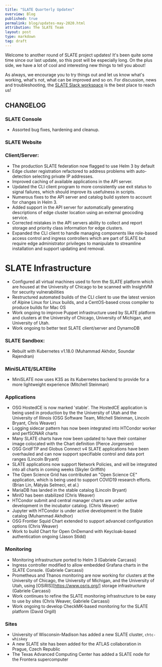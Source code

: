```yaml
---
title: "SLATE Quarterly Updates"
overview: Blog
published: true
permalink: blog/updates-may-2020.html
attribution: The SLATE Team
layout: post
type: markdown
tag: draft
---
```


Welcome to another round of SLATE project updates! It's been quite some time since our last update, so this post will be especially long. On the plus side, we have a lot of cool and interesting new things to tell you about! <!--end_excerpt-->

As always, we encourage you to try things out and let us know what's working, what's not, what can be improved and so on. For discussion, news and troubleshooting, the [SLATE Slack workspace](https://slack.slateci.io/) is the best place to reach us! 

## CHANGELOG
### SLATE Console
- Assorted bug fixes, hardening and cleanup.

### SLATE Website


### Client/Server:
- The production SLATE federation now flagged to use Helm 3 by default
- Edge cluster registration refactored to address problems with auto-detection selecting private IP addresses. 
- Improved caching of available applications in the API server. 
- Updated the CLI client program to more consistently use exit status to signal failures, which should improve its usefulness in scripts. 
- Numerous fixes to the API server and catalog build system to account for changes in Helm 3. 
- Added support in the API server for automatically generating descriptions of edge cluster location using an external geocoding service. 
- Corrected mistakes in the API servers ability to collect and report storage and priority class information for edge clusters. 
- Expanded the CLI client to handle managing components like role-based access control and ingress controllers which are part of SLATE but require edge administrator privileges to manipulate to streamline installation and support updating and removal. 

# SLATE Infrastructure
- Configured all virtual machines used to form the SLATE platform which are housed at the University of Chicago to be scanned with InsightVM for security vulnerabilities
- Restructured automated builds of the CLI client to use the latest version of Alpine Linux for Linux builds, and a CentOS-based cross compiler to produce builds for Mac OS
- Work ongoing to improve Puppet infrastructure used by SLATE platform and clusters at the University of Chicago, University of Michigan, and University of Utah.
- Work ongoing to better test SLATE client/server and DynamoDB

### SLATE Sandbox:
 - Rebuilt with Kubernetes v1.18.0 (Muhammad Akhdor, Soundar Rajendran)

### MiniSLATE/SLATElite
- MiniSLATE now uses K3S as its Kubernetes backend to provide for a more lightweight experience (Mitchell Steinman) 

### Applications
 - OSG HostedCE is now marked 'stable'. The HostedCE application is being used in production by the the University of Utah and the University of Illinois (OSG Software Team, Mitchell Steinman, Lincoln Bryant, Chris Weaver) 
 - Logging sidecar pattern has now been integrated into HTCondor worker and perfSONAR charts 
 - Many SLATE charts have now been updated to have their container image colocated with the Chart definition (Pierce Jorgensen)
 - OSG GridFTP and Globus Connect v4 SLATE applications have been overhauled and can now support specifiable control and data port ranges (Lincoln Bryant)
 - SLATE applications now support Network Policies, and will be integrated into all charts in coming weeks (Skyler Griffith)
 - The Open Science Grid has contributed an "Open Science CE" application, which is being used to support COVID19 research efforts. (Brian Lin, Mátyás Selmeci, et al.)
 - MariaDB has landed in the stable catalog (Lincoln Bryant)
 - MinIO has been stabilized (Chris Weaver)
 - HTCondor submit and central manager charts are under active development in the incubator catalog. (Chris Weaver)
 - Jupyter with HTCondor is under active development in the Stable catalog (Muhammad Akhdhor)
 - OSG Frontier Squid Chart extended to support advanced configuration options (Chris Weaver)
 - Work to build Chart for Open OnDemand with Keycloak-based authentication ongoing (Jason Stidd)
 
### Monitoring
- Monitoring infrastructure ported to Helm 3 (Gabriele Carcassi)
- Ingress controller modified to allow embedded Grafana charts in the SLATE Console. (Gabriele Carcassi)
- Prometheus and Thanos monitoring are now working for clusters at the University of Chicago, the University of Michigan, and the University of Utah, using [OSiRIS][https://www.osris.org/] storage infrastructure (Gabriele Carcassi)
- Work continues to refine the SLATE monitoring infrastructure to be easy to use by sites (Chris Weaver, Gabriele Carcassi)
- Work ongoing to develop CheckMK-based monitoring for the SLATE platform (David Orgill)
 
 
 

### Sites
  - University of Wisconsin-Madison has added a new SLATE cluster, `chtc-whiskey`
  - A new SLATE site has been added for the ATLAS collaboration in Prague, Czech Republic
  - The Texas Advanced Computing Center has added a SLATE node for the Frontera supercomputer
